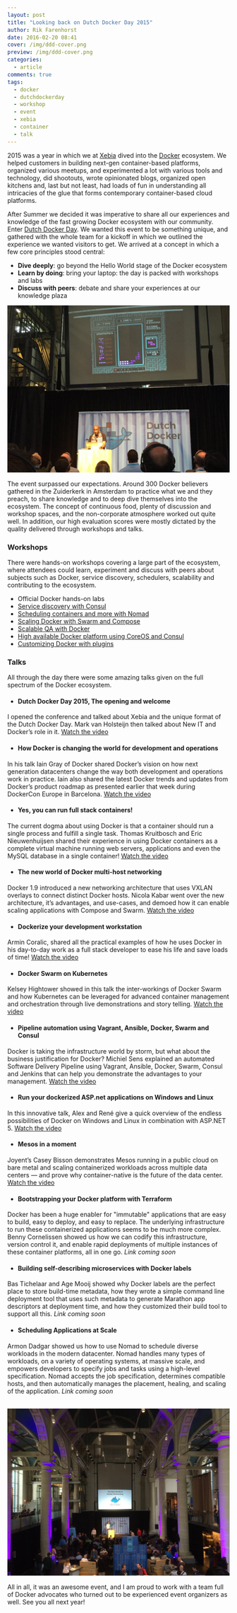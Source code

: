 ```yaml
---
layout: post
title: "Looking back on Dutch Docker Day 2015"
author: Rik Farenhorst
date: 2016-02-20 08:41
cover: /img/ddd-cover.png
preview: /img/ddd-cover.png
categories:
  - article
comments: true
tags:
  - docker
  - dutchdockerday
  - workshop
  - event
  - xebia
  - container
  - talk
---
```

2015 was a year in which we at [Xebia](https://www.xebia.com) dived into the [Docker](https://www.docker.com) ecosystem. We helped customers in building next-gen container-based platforms, organized various meetups, and experimented a lot with various tools and technology, did shootouts, wrote opinionated blogs, organized open kitchens and, last but not least, had loads of fun in understanding all intricacies of the glue that forms contemporary container-based cloud platforms.

After Summer we decided it was imperative to share all our experiences and knowledge of the fast growing Docker ecosystem with our community. Enter [Dutch Docker Day](http://www.dutchdockerday.nl). We wanted this event to be something unique, and gathered with the whole team for a kickoff in which we outlined the experience we wanted visitors to get. We arrived at a concept in which a few core principles stood central:

- **Dive deeply**: go beyond the Hello World stage of the Docker ecosystem
- **Learn by doing**: bring your laptop: the day is packed with workshops and labs
- **Discuss with peers**: debate and share your experiences at our knowledge plaza

<div>
  <img src="/img/2016-02-20-looking-back-on-dutch-docker-day-2015/ddd-tetris.jpg" />
</div>

The event surpassed our expectations. Around 300 Docker believers gathered in the Zuiderkerk in Amsterdam to practice what we and they preach, to share knowledge and to deep dive themselves into the ecosystem. The concept of continuous food, plenty of discussion and workshop spaces, and the non-corporate atmosphere worked out quite well. In addition, our high evaluation scores were mostly dictated by the quality delivered through workshops and talks.

### Workshops
There were hands-on workshops covering a large part of the ecosystem, where attendees could learn, experiment and discuss with peers about subjects such as Docker, service discovery, schedulers, scalability and contributing to the ecosystem.

- Official Docker hands-on labs
- [Service discovery with Consul](http://nauts.io/workshop-docker-consul/)
- [Scheduling containers and more with Nomad](http://nauts.io/workshop-nomad)
- [Scaling Docker with Swarm and Compose](http://nauts.io/workshop-swarm)
- [Scalable QA with Docker](http://bit.ly/slides-scale-qa)
- [High available Docker platform using CoreOS and Consul](http://nauts.io/workshop-docker-coreos-and-consul)
- [Customizing Docker with plugins](http://nauts.io/workshop-docker-plugins)

### Talks
All through the day there were some amazing talks given on the full spectrum of the Docker ecosystem.

- #### Dutch Docker Day 2015, The opening and welcome
I opened the conference and talked about Xebia and the unique format of the Dutch Docker Day. Mark van Holsteijn then talked about New IT and Docker’s role in it.
[Watch the video](/videos/2016/02/09/dutchdockerday-opening-and-welcome/)

- #### How Docker is changing the world for development and operations
In his talk Iain Gray of Docker shared Docker’s vision on how next generation datacenters change the way both development and operations work in practice. Iain also shared the latest Docker trends and updates from Docker’s product roadmap as presented earlier that week during DockerCon Europe in Barcelona.
[Watch the video](/videos/2016/02/09/how-docker-is-changing-the-world-for-devops/)

- #### Yes, you can run full stack containers!
The current dogma about using Docker is that a container should run a single process and fulfill a single task. Thomas Kruitbosch and Eric Nieuwenhuijsen shared their experience in using Docker containers as a complete virtual machine running web servers, applications and even the MySQL database in a single container!
[Watch the video](/videos/2016/02/09/yes-you-can-run-full-stack-containers/)

- #### The new world of Docker multi-host networking
Docker 1.9 introduced a new networking architecture that uses VXLAN overlays to connect distinct Docker hosts. Nicola Kabar went over the new architecture, it’s advantages, and use-cases, and demoed how it can enable scaling applications with Compose and Swarm.
[Watch the video](/videos/2016/02/09/the-new-world-of-docker-multihost-networking/)

- #### Dockerize your development workstation
Armin Coralic, shared all the practical examples of how he uses Docker in his day-to-day work as a full stack developer to ease his life and save loads of time!
[Watch the video](/videos/2016/02/09/dockerize-your-development-workstation/)

- #### Docker Swarm on Kubernetes
Kelsey Hightower showed in this talk the inter-workings of Docker Swarm and how Kubernetes can be leveraged for advanced container management and orchestration through live demonstrations and story telling.
[Watch the video](/videos/2016/02/09/docker-swarm-on-kubernetes/)

- #### Pipeline automation using Vagrant, Ansible, Docker, Swarm and Consul
Docker is taking the infrastructure world by storm, but what about the business justification for Docker? Michiel Sens explained an automated Software Delivery Pipeline using Vagrant, Ansible, Docker, Swarm, Consul and Jenkins that can help you demonstrate the advantages to your management.
[Watch the video](/videos/2016/02/09/pipeline-automation-using-vagrant-ansible-docker-swarm-and-consul/)

- #### Run your dockerized ASP.net applications on Windows and Linux
In this innovative talk, Alex and René give a quick overview of the endless possibilities of Docker on Windows and Linux in combination with ASP.NET 5.
[Watch the video](/videos/2016/02/09/run-your-dockerized-applications-on-windows-and-linux/)

- #### Mesos in a moment
Joyent’s Casey Bisson demonstrates Mesos running in a public cloud on bare metal and scaling containerized workloads across multiple data centers — and prove why container-native is the future of the data center.
[Watch the video](/videos/2016/02/09/mesos-in-a-moment/)

- #### Bootstrapping your Docker platform with Terraform
Docker has been a huge enabler for "immutable" applications that are easy to build, easy to deploy, and easy to replace. The underlying infrastructure to run these containerized applications seems to be much more complex. Benny Cornelissen showed us how we can codify this infrastructure, version control it, and enable rapid deployments of multiple instances of these container platforms, all in one go.
*Link coming soon*

- #### Building self-describing microservices with Docker labels
Bas Tichelaar and Age Mooij showed why Docker labels are the perfect place to store build-time metadata, how they wrote a simple command line deployment tool that uses such metadata to generate Marathon app descriptors at deployment time, and how they customized their build tool to support all this.
*Link coming soon*

- #### Scheduling Applications at Scale
Armon Dadgar showed us how to use Nomad to schedule diverse workloads in the modern datacenter. Nomad handles many types of workloads, on a variety of operating systems, at massive scale, and empowers developers to specify jobs and tasks using a high-level specification. Nomad accepts the job specification, determines compatible hosts, and then automatically manages the placement, healing, and scaling of the application.
*Link coming soon*

<br/>
<div>
  <img src="/img/2016-02-20-looking-back-on-dutch-docker-day-2015/ddd-ambience.jpg" />
</div>


All in all, it was an awesome event, and I am proud to work with a team full of Docker advocates who turned out to be experienced event organizers as well. See you all next year!
